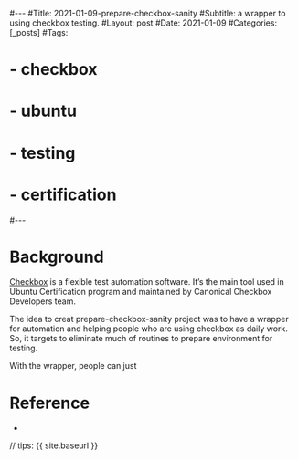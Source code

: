 #---
#Title: 2021-01-09-prepare-checkbox-sanity
#Subtitle: a wrapper to using checkbox testing.
#Layout: post
#Date: 2021-01-09
#Categories: [_posts]
#Tags:
#  - checkbox
#  - ubuntu
#  - testing
#  - certification
#---

# Background
[Checkbox](https://checkbox.readthedocs.io/) is a flexible test automation software. It’s the main tool used in Ubuntu Certification program and maintained by Canonical Checkbox Developers team.

The idea to creat prepare-checkbox-sanity project was to have a wrapper for automation and helping people who are using checkbox as daily work. So, it targets to eliminate much of routines to prepare environment for testing.

With the wrapper, people can just 



# Reference
 -

// tips: {{ site.baseurl }}


